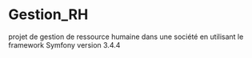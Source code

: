 # Gestion_RH
projet de gestion de ressource humaine dans une société en utilisant le framework Symfony version 3.4.4
